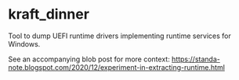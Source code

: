 # kraft_dinner
Tool to dump UEFI runtime drivers implementing runtime services for Windows.

See an accompanying blob post for more context: 
https://standa-note.blogspot.com/2020/12/experiment-in-extracting-runtime.html
